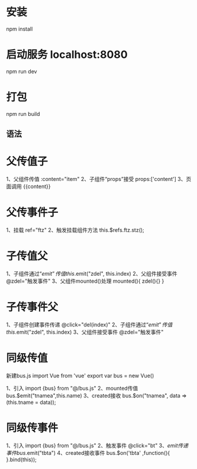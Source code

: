 # 安装
npm install

# 启动服务 localhost:8080
npm run dev

# 打包
npm run build

## 语法

# 父传值子
1、父组件传值     :content="item"
2、子组件“props”接受     props:['content']
3、页面调用     {{content}}

# 父传事件子
1、挂载     ref="ftz"
2、触发挂载组件方法     this.$refs.ftz.stz();

# 子传值父
1、子组件通过“$emit”传值     this.$emit("zdel", this.index)
2、父组件接受事件     @zdel="触发事件"
3、父组件mounted()处理     mounted(){ zdel(){} }

# 子传事件父
1、子组件创建事件传递     @click="del(index)"
2、子组件通过“$emit”传值     this.$emit("zdel", this.index)
3、父组件接受事件     @zdel="触发事件"

# 同级传值
新建bus.js
import Vue from 'vue'
export var bus = new Vue()

1、引入     import {bus} from "@/bus.js"
2、mounted传值     bus.$emit("tnamea",this.name)
3、created接收     bus.$on("tnamea", data => (this.tname = data));

# 同级传事件
1、引入     import {bus} from "@/bus.js"
2、触发事件     @click="bt"
3、$emit传递事件     bus.$emit("tbta")
4、created接收事件     bus.$on('tbta' ,function(){ }.bind(this));
